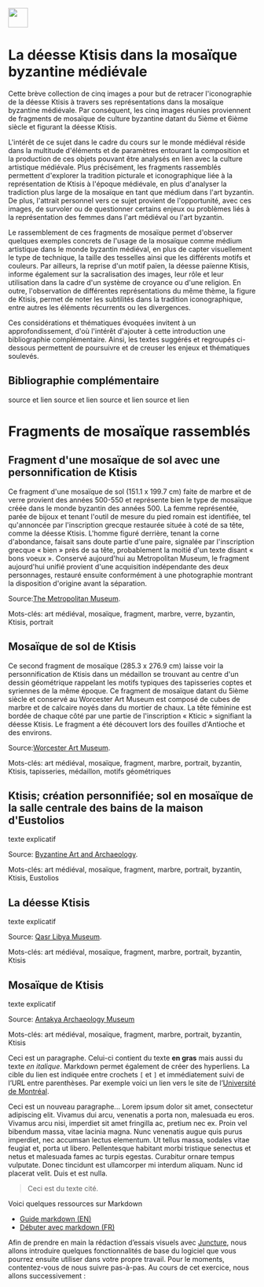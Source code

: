 <a href="https://juncture-digital.org"><img src="https://raw.githubusercontent.com/digitalArtHistory/recits-numeriques/main/images/btn_juncture.svg" style="height:40px"></a>

<param ve-config 
       title="depart" 
       banner="https://worcester.emuseum.com/internal/media/dispatcher/24300/resize%3Aformat%3Dfull" 
       layout="vertical">

# La déesse Ktisis dans la mosaïque byzantine médiévale

Cette brève collection de cinq images a pour but de retracer l'iconographie de la déesse Ktisis à travers ses représentations dans la mosaïque byzantine médiévale. Par conséquent, les cinq images réunies proviennent de fragments de mosaïque de culture byzantine datant du 5ième et 6ième siècle et figurant la déesse Ktisis. 

L'intérêt de ce sujet dans le cadre du cours sur le monde médiéval réside dans la multitude d'éléments et de paramètres entourant la composition et la production de ces objets pouvant être analysés en lien avec la culture artistique médiévale. Plus précisément, les fragments rassemblés permettent d'explorer la tradition picturale et iconographique liée à la représentation de Ktisis à l'époque médiévale, en plus d'analyser la tradiction plus large de la mosaïque en tant que médium dans l'art byzantin. De plus, l'attrait personnel vers ce sujet provient de l'opportunité, avec ces images, de survoler ou de questionner certains enjeux ou problèmes liés à la représentation des femmes dans l'art médiéval ou l'art byzantin. 

Le rassemblement de ces fragments de mosaïque permet d'observer quelques exemples concrets de l'usage de la mosaïque comme médium artistique dans le monde byzantin médiéval, en plus de capter visuellement le type de technique, la taille des tesselles ainsi que les différents motifs et couleurs. Par ailleurs, la reprise d'un motif païen, la déesse païenne Ktisis, informe également sur la sacralisation des images, leur rôle et leur utilisation dans la cadre d'un système de croyance ou d'une religion. En outre, l'observation de différentes représentations du même thème, la figure de Ktisis, permet de noter les subtilités dans la tradition iconographique, entre autres les éléments récurrents ou les divergences. 

Ces considérations et thématiques évoquées invitent à un approfondissement, d'où l'intérêt d'ajouter à cette introduction une bibliographie complémentaire. Ainsi, les textes suggérés et regroupés ci-dessous permettent de poursuivre et de creuser les enjeux et thématiques soulevés. 

## Bibliographie complémentaire 
source et lien
source et lien 
source et lien 
source et lien 

# Fragments de mosaïque rassemblés

## Fragment d'une mosaïque de sol avec une personnification de Ktisis 

Ce fragment d'une mosaïque de sol (151.1 x 199.7 cm) faite de marbre et de verre provient des années 500-550 et représente bien le type de mosaïque créée dans le monde byzantin des années 500. La femme représentée, parée de bijoux et tenant l'outil de mesure du pied romain est identifiée, tel qu'annoncée par l'inscription grecque restaurée située à coté de sa tête, comme la déesse Ktisis. L'homme figuré derrière, tenant la corne d'abondance, faisait sans doute partie d'une paire, signalée par l'inscription grecque « bien » près de sa tête, probablement la moitié d'un texte disant « bons voeux ». Conservé aujourd'hui au Metropolitan Museum, le fragment aujourd'hui unifié provient d'une acquisition indépendante des deux personnages, restauré ensuite conformément à une photographie montrant la disposition d'origine avant la séparation. 
<param ve-graphic url= "https://images.metmuseum.org/CRDImages/md/original/DT112.jpg" title="Fragment d'une mosaïque de sol avec une personnification de Ktisis" /> 

Source:[The Metropolitan Museum](https://www.metmuseum.org/art/collection/search/469960). 

Mots-clés: art médiéval, mosaïque, fragment, marbre, verre, byzantin, Ktisis, portrait 

## Mosaïque de sol de Ktisis 

Ce second fragment de mosaïque (285.3 x 276.9 cm) laisse voir la personnification de Ktisis dans un médaillon se trouvant au centre d'un dessin géométrique rappelant les motifs typiques des tapisseries coptes et syriennes de la même époque. Ce fragment de mosaïque datant du 5ième siècle et conservé au Worcester Art Museum est composé de cubes de marbre et de calcaire noyés dans du mortier de chaux. La tête féminine est bordée de chaque côté par une partie de l'inscription « Kticic » signifiant la déesse Ktisis. Le fragment a été découvert lors des fouilles d'Antioche et des environs. 
<param ve-graphic url= "https://worcester.emuseum.com/internal/media/dispatcher/10424/preview" title="Mosaïque de sol de Ktisis" /> 

Source:[Worcester Art Museum](https://worcester.emuseum.com/objects/33965/ktisis-floor-mosaic).

Mots-clés: art médiéval, mosaïque, fragment, marbre, portrait, byzantin, Ktisis, tapisseries, médaillon, motifs géométriques 

## Ktisis; création personnifiée; sol en mosaïque de la salle centrale des bains de la maison d'Eustolios 

texte explicatif
<param ve-graphic url= "https://cmc.byzart.eu/files/original/ouc/ouc_bank_of_cyprus_cultural_foundation/006_018_066385_01.jpg" title="Ktisis; création personnifiée; sol en mosaïque de la salle centrale des bains de la maison d'Eustolios" /> 

Source: [Byzantine Art and Archaeology](https://cmc.byzart.eu/items/show/66385/).

Mots-clés: art médiéval, mosaïque, fragment, marbre, portrait, byzantin, Ktisis, Eustolios

## La déesse Ktisis 

texte explicatif
<param ve-graphic url= "https://www.temehu.com/pictures2/museums2/qasr-libya-mosaic-ktisis2.jpg" title="La déesse Ktisis" /> 

Source: [Qasr Libya Museum](https://www.temehu.com/Cities_sites/museum-of-qasr-libya.htm). 

Mots-clés: art médiéval, mosaïque, fragment, marbre, portrait, byzantin, Ktisis 

## Mosaïque de Ktisis 

texte explicatif
<param ve-graphic url= "https://www.temehu.com/pictures2/museums2/qasr-libya-mosaic-ktisis2.jpg" title="La déesse Ktisis" /> 

Source: [Antakya Archaeology Museum](https://commons.wikimedia.org/wiki/File:Antakya_Archaeology_Museum_Ktisis_mosaic_sept_2019_6218.jpg) 

Mots-clés: art médiéval, mosaïque, fragment, marbre, portrait, byzantin, Ktisis 

Ceci est un paragraphe. Celui-ci contient du texte **en gras** mais aussi du texte *en italique*. Markdown permet également de créer des hyperliens. La cible du lien est indiquée entre crochets `[` et `]` et immédiatement suivi de l’URL entre parenthèses. Par exemple voici un lien vers le site de l’[Université de Montréal](http://www.umontreal.ca).

Ceci est un nouveau paragraphe...  Lorem ipsum dolor sit amet, consectetur adipiscing elit. Vivamus dui arcu, venenatis a porta non, malesuada eu eros. Vivamus arcu nisi, imperdiet sit amet fringilla ac, pretium nec ex. Proin vel bibendum massa, vitae lacinia magna. Nunc venenatis augue quis purus imperdiet, nec accumsan lectus elementum. Ut tellus massa, sodales vitae feugiat et, porta ut libero. Pellentesque habitant morbi tristique senectus et netus et malesuada fames ac turpis egestas. Curabitur ornare tempus vulputate. Donec tincidunt est ullamcorper mi interdum aliquam. Nunc id placerat velit. Duis et est nulla. 

> Ceci est du texte cité.

Voici quelques ressources sur Markdown
- [Guide markdown (EN)](https://docs.github.com/en/get-started/writing-on-github/getting-started-with-writing-and-formatting-on-github/basic-writing-and-formatting-syntax)
- [Débuter avec markdown (FR)](https://programminghistorian.org/fr/lecons/debuter-avec-markdown)

Afin de prendre en main la rédaction d’essais visuels avec [Juncture](https://juncture-digital.org/), nous allons introduire quelques fonctionnalités de base du logiciel que vous pourrez ensuite utiliser dans votre propre travail. Pour le moments, contentez-vous de nous suivre pas-à-pas. Au cours de cet exercice, nous allons successivement :
<param ve-image url="https://gallica.bnf.fr/ark:/12148/btv1b53064889t/f1.thumbnail" />
 




